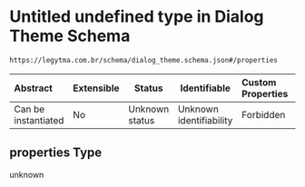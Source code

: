 # Untitled undefined type in Dialog Theme Schema

```txt
https://legytma.com.br/schema/dialog_theme.schema.json#/properties
```




| Abstract            | Extensible | Status         | Identifiable            | Custom Properties | Additional Properties | Access Restrictions | Defined In                                                                              |
| :------------------ | ---------- | -------------- | ----------------------- | :---------------- | --------------------- | ------------------- | --------------------------------------------------------------------------------------- |
| Can be instantiated | No         | Unknown status | Unknown identifiability | Forbidden         | Allowed               | none                | [dialog_theme.schema.json\*](../schema/dialog_theme.schema.json) |

## properties Type

unknown

